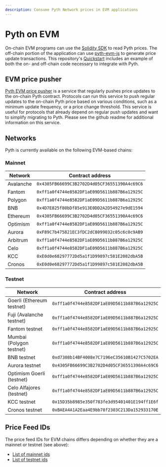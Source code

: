 ```yaml
---
description: Consume Pyth Network prices in EVM applications
---
```


# Pyth on EVM

On-chain EVM programs can use the [Solidity SDK](https://github.com/pyth-network/pyth-sdk-solidity) to read Pyth prices. The off-chain portion of the application can use [pyth-evm-js](https://github.com/pyth-network/pyth-js/tree/main/pyth-evm-js) to generate price update transactions. This repository's [Quickstart](https://github.com/pyth-network/pyth-js/tree/main/pyth-evm-js#quickstart) includes an example of both the on- and off-chain code necessary to integrate with Pyth.

## EVM price pusher

[Pyth EVM price pusher](https://github.com/pyth-network/pyth-js/tree/main/pyth-evm-price-pusher)
is a service that regularly pushes price updates to the on-chain Pyth contract.
Protocols can run this service to push regular updates to the on-chain Pyth price based on various conditions, such as a minimum update frequency, or a price change threshold.
This service is useful for protocols that already depend on regular push updates and want to simplify  migrating to Pyth.
Please see the github readme for additional information on this service.

## Networks

Pyth is currently available on the following EVM-based chains:

### Mainnet

| Network   | Contract address                             |
| --------- | -------------------------------------------- |
| Avalanche | `0x4305FB66699C3B2702D4d05CF36551390A4c69C6` |
| Fantom    | `0xff1a0f4744e8582DF1aE09D5611b887B6a12925C` |
| Polygon   | `0xff1a0f4744e8582DF1aE09D5611b887B6a12925C` |
| BNB       | `0x4D7E825f80bDf85e913E0DD2A2D54927e9dE1594` |
| Ethereum  | `0x4305FB66699C3B2702D4d05CF36551390A4c69C6` |
| Optimism  | `0xff1a0f4744e8582DF1aE09D5611b887B6a12925C` |
| Aurora    | `0xF89C7b475821EC3fDC2dC8099032c05c6c0c9AB9` |
| Arbitrum  | `0xff1a0f4744e8582DF1aE09D5611b887B6a12925C` |
| Celo      | `0xff1a0f4744e8582DF1aE09D5611b887B6a12925C` |
| KCC       | `0xE0d0e68297772Dd5a1f1D99897c581E2082dbA5B` |
| Cronos    | `0xE0d0e68297772Dd5a1f1D99897c581E2082dbA5B` |


### Testnet

| Network                    | Contract address                             |
| -------------------------- | -------------------------------------------- |
| Goerli (Ethereum testnet)  | `0xff1a0f4744e8582DF1aE09D5611b887B6a12925C` |
| Fuji (Avalanche testnet)   | `0xff1a0f4744e8582DF1aE09D5611b887B6a12925C` |
| Fantom testnet             | `0xff1a0f4744e8582DF1aE09D5611b887B6a12925C` |
| Mumbai (Polygon testnet)   | `0xff1a0f4744e8582DF1aE09D5611b887B6a12925C` |
| BNB testnet                | `0xd7308b14BF4008e7C7196eC35610B1427C5702EA` |
| Aurora testnet             | `0x4305FB66699C3B2702D4d05CF36551390A4c69C6` |
| Optimism Goerli (testnet)  | `0xff1a0f4744e8582DF1aE09D5611b887B6a12925C` |
| Celo Alfajores (testnet)   | `0xff1a0f4744e8582DF1aE09D5611b887B6a12925C` |
| KCC testnet                | `0x15D35b8985e350f783fe3d95401401E194ff1E6f` |
| Cronos testnet             | `0xBAEA4A1A2Eaa4E9bb78f2303C213Da152933170E` |

## Price Feed IDs

The price feed IDs for EVM chains differs depending on whether they are a mainnet or testnet (see above):
* [List of mainnet ids](https://pyth.network/developers/price-feed-ids#pyth-evm-mainnet)
* [List of testnet ids](https://pyth.network/developers/price-feed-ids#pyth-evm-testnet)
